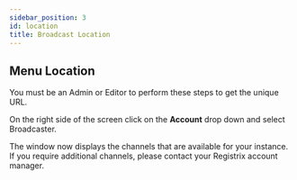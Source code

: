 ```yaml
---
sidebar_position: 3
id: location
title: Broadcast Location
---
```


## Menu Location

You must be an Admin or Editor to perform these steps to get the unique URL.

On the right side of the screen click on the **Account** drop down and select Broadcaster.

The window now displays the channels that are available for your instance.  If you require additional channels, please contact your Registrix account manager.





